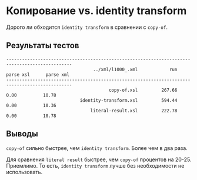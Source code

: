 Копирование vs. identity transform
==================================

Дорого ли обходится `identity transform` в сравнении с `copy-of`.

Результаты тестов
-----------------

    -----------------------------------------------------------------------------------------------
                                     ../xml/l1000_.xml            run      parse xsl      parse xml
    -----------------------------------------------------------------------------------------------
                                           copy-of.xsl         267.66           0.00          10.78
                                identity-transform.xsl         594.44           0.00          10.36
                                    literal-result.xsl         222.78           0.00          10.78


Выводы
------

`copy-of` сильно быстрее, чем `identity transform`. Более чем в два раза.

Для сравнения `literal result` быстрее, чем `copy-of` процентов на 20-25. Приемлимо.
То есть, `identity transform` лучше без необходимости не использовать.

